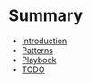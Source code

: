 # Summary

* [Introduction](README.md)
* [Patterns](patterns.md)
* [Playbook](playbook.md)
* [TODO](todo.md)
